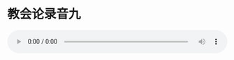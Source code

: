 # 教会论录音九

<audio style="width: 100%;" preload="false" controls controlslist="nodownload"><source src="//cdn.wechat.edu.pl/audio/mp3/old/27440.mp3" type="audio/mpeg">Your browser does not support the audio element.</audio>


